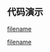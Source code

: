 <h2>代码演示</h2>

<div class="container-demo-main">

<div class="container-demo-left">

[filename](../../src/index.html ':include :type=code  :fragment=htmldemo')

</div>

<div class="container-demo-right">

[filename](../../src/index.html ':include width=375 height=667')

</div>